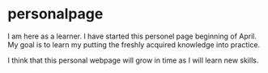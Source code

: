 # personalpage
I am here as a learner. I have started this personel page beginning of April. My goal is to learn my putting the freshly acquired knowledge into practice. 

I think that this personal webpage will grow in time as I will learn new skills.
